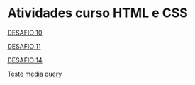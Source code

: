 # Atividades curso HTML e CSS
<a href="https://samucspop.github.io/Atividades-curso-HTML-e-CSS/desafios/modulo%202/desafios%20010/desafio%20010.html" target='_blank'> DESAFIO 10</a>


 <a href="https://samucspop.github.io/Atividades-curso-HTML-e-CSS/desafios/modulo%202/desafio%20011/cordel.html" target='_blank'> DESAFIO 11 </a>


 <a href="https://samucspop.github.io/Atividades-curso-HTML-e-CSS/desafios/modulo%204/desafio%2014/Desafio014.html" target='_blank'> DESAFIO 14 </a>

<a href="https://samucspop.github.io/Atividades-curso-HTML-e-CSS//Exercícios/ex%20026/mq002/index.html" target='_blank'>Teste media query</a>

